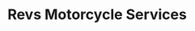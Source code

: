 ---
title: "Revs Motorcycle Services"
url: /haywards-heath/revs-motorcycle-services/
shop: motorcycle
---